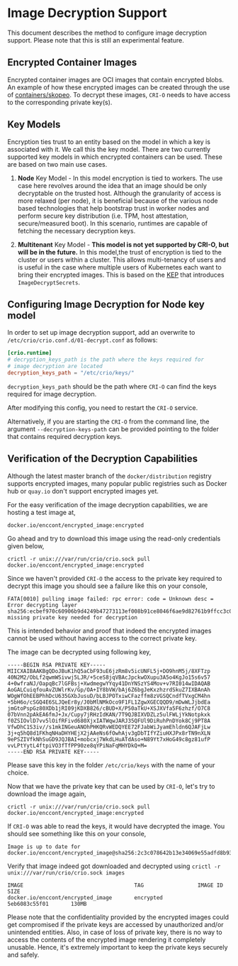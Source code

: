 # Image Decryption Support

This document describes the method to configure image decryption support.
Please note that this is still an experimental feature.

## Encrypted Container Images

Encrypted container images are OCI images that contain encrypted blobs.
An example of how these encrypted images can be created through the use of
[containers/skopeo](https://github.com/containers/skopeo/blob/master/docs/skopeo-copy.1.md).
To decrypt these images, `CRI-O` needs to have access to the
corresponding private key(s).

## Key Models

Encryption ties trust to an entity based on the model in which a key is
associated with it. We call this the key model. There are two currently supported
key models in which encrypted containers can be used.
These are based on two main use cases.

1. **Node** Key Model - In this model encryption is tied to workers. The use case
   here revolves around the idea that an image should be only decryptable on the
   trusted host. Although the granularity of access is more relaxed (per node),
   it is beneficial because of the various node based technologies that help bootstrap
   trust in worker nodes and perform secure key distribution (i.e. TPM, host attestation,
   secure/measured boot). In this scenario, runtimes are capable of fetching
   the necessary decryption keys.

2. **Multitenant** Key Model -
   **This model is not yet supported by CRI-O, but will be in the future.**
   In this model,the trust of encryption is tied to the cluster or users within
   a cluster. This allows multi-tenancy of users and is useful in the case where
   multiple users of Kubernetes each want to bring their encrypted images.
   This is based on the [KEP](https://github.com/kubernetes/enhancements/pull/1066)
   that introduces `ImageDecryptSecrets`.

## Configuring Image Decryption for **Node** key model

In order to set up image decryption support, add an overwrite to
`/etc/crio/crio.conf.d/01-decrypt.conf` as follows:

```toml
[crio.runtime]
# decryption_keys_path is the path where the keys required for
# image decryption are located
decryption_keys_path = "/etc/crio/keys/"

```

`decryption_keys_path` should be the path where `CRI-O` can find the keys
required for image decryption.

After modifying this config, you need to restart the `CRI-O` service.

Alternatively, if you are starting the `CRI-O` from the command line, the argument
`--decryption-keys-path` can be provided pointing to the folder that
contains required decryption keys.

## Verification of the Decryption Capabilities

Although the latest master branch of the `docker/distribution` registry supports
encrypted images, many popular public registries such as Docker hub or `quay.io`
don't support encrypted images yet.

For the easy verification of the image decryption capabilities, we are hosting
a test image at,

`docker.io/enccont/encrypted_image:encrypted`

Go ahead and try to download this image using the read-only credentials given below,

```shell
crictl -r unix:///var/run/crio/crio.sock pull docker.io/enccont/encrypted_image:encrypted
```

Since we haven't provided `CRI-O` the access to the private key required to decrypt
this image you should see a failure like this on your console,

<!-- markdownlint-disable MD013 -->

```text
FATA[0010] pulling image failed: rpc error: code = Unknown desc = Error decrypting layer sha256:ecbef970c60906b9d4249b47273113ef008b91ce8046f6ae9d82761b9ffcc3c0: missing private key needed for decryption
```

<!-- markdownlint-enable MD013 -->

This is intended behavior and proof that indeed the encrypted images cannot be
used without having access to the correct private key.

The image can be decrypted using following key,

```text
-----BEGIN RSA PRIVATE KEY-----
MIICXAIBAAKBgQDoJBuK1hQ5aCbF93uE6jzRm8v5icUNFL5j+DO9hnM5j/8XFTzp
40N2M2/ObLf2qwmWSivwj5LJR/+5ceS8jqVBAcJpckwOXupu3A5o4KgJo15s6v57
4+0wfraNJ/OapqBc7lGFBsj+XwdmegwYYqy41DnYNSzYS4Mov+v7RI014wIDAQAB
AoGALCuiqfouAvZUWlrKv/Gp/OA+IY8bVW/bAj6Z6bgJeKxzhzrdSkuZ7IXBAnAh
WOgWfOhEEBPhhDcU635GXbJusuD/bLBJPOTxiwCFazffm8zVGSQCndfTVxgCM4hn
+5bH6o/cSGQ4E6SLJQeEr8y/J0bMlNMkOco9F1FL1ZgwXGECQQD9/mDwWLJjbdEa
jmGtoPspGz80XDb1jRI09jKDXB826/cBUD+X/P50aTkU+XSJXVfa5F6zhzf/O7C8
07bVnn2pAkEA6fmJ+Jx/Cupy7jRHzIdKAN/7T9QJBIXVDZLz5ulFWLjYkNotpkxk
f0ZSIOvlD7vv5lOifRFivd680XjxIATWqwJARJ35QFUl9DiRuhPnDYok8Cj9PT8A
VfwDhC1S3iv//s1mkINGeuANOhPHKQRvWEDQYEE72FJabWiJyamEhldn6QJAFjLw
3j+q5hQ8d1FKhqNHaDHYHEjX2jAAeNs6fOwhAjv3gDbTIfYZiuHXJPx8rTN9nXLN
9ePSZIVfkNhSuGD9JQJBAI+mobcxj7WkdLHuATdAso+N89Yt7xHoG49c8gz81ufP
vvLPtYytL4ftpiVO3fTfPP90ze8qYPiNaFqMHYDkQ+M=
-----END RSA PRIVATE KEY-----
```

Please save this key in the folder `/etc/crio/keys` with the name of your choice.

Now that we have the private key that can be used by `CRI-O`, let's try to
download the image again,

```shell
crictl -r unix:///var/run/crio/crio.sock pull docker.io/enccont/encrypted_image:encrypted
```

If `CRI-O` was able to read the keys, it would have decrypted the image.
You should see something like this on your console,

```text
Image is up to date for docker.io/enccont/encrypted_image@sha256:2c3c078642b13e34069e55adfd8b93186950860383e49bdeab4858b4a4bdb1bd
```

Verify that image indeed got downloaded and decrypted using
`crictl -r unix:///var/run/crio/crio.sock images`

```text
IMAGE                                   TAG                 IMAGE ID            SIZE
docker.io/enccont/encrypted_image       encrypted           5eb6083c55f01       130MB
```

Please note that the confidentiality provided by the encrypted images could get
compromised if the private keys are accessed by unauthorized and/or unintended entities.
Also, in case of loss of private key, there is no way to access the contents of
the encrypted image rendering it completely unusable. Hence, it's extremely important
to keep the private keys securely and safely.
